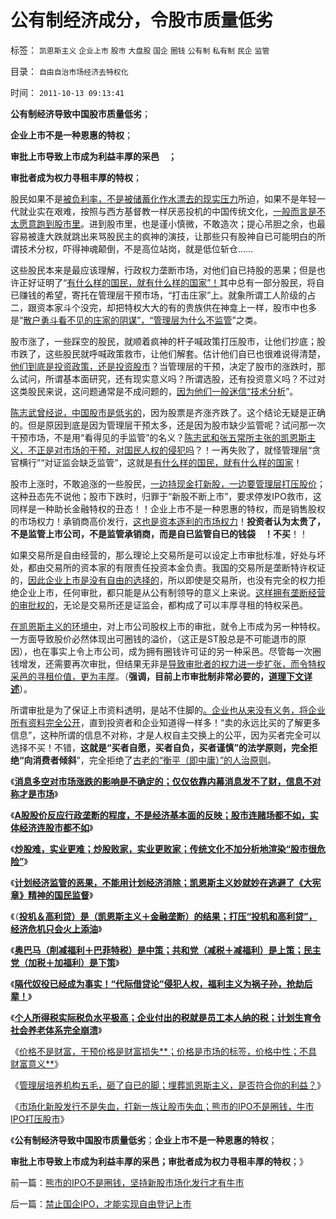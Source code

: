 # 公有制经济成分，令股市质量低劣

标签： `凯恩斯主义` `企业上市` `股市` `大盘股` `国企` `圈钱` `公有制` `私有制` `民企` `监管` 

目录： `自由自治市场经济去特权化`

时间： `2011-10-13 09:13:41`

**公有制经济导致中国股市质量低劣**；

**企业上市不是一种恩惠的特权**；

**审批上市导致上市成为利益丰厚的采邑　；**

**审批者成为权力寻租丰厚的特权**；

股民如果不是[被负利率，不是被储蓄化作水漂去的现实压力](../../../2011/8/24/张五常大师的凯恩斯主义逻辑.md)所迫，如果不是年轻一代就业实在艰难，按照与西方基督教一样厌恶投机的中国传统文化，[一般而言是不太愿意跑到股市里](../../../2011/5/11/生意好做自然房价暴跌，市盈率暴跌.md)。进到股市里，也是谨小慎微，不敢造次；提心吊胆之余，也最容易被逢大跌就跳出来骂股民主的疯神的演技，让那些只有股神自已可能明白的所谓技术分权，吓得神魂颠倒，不是高位站岗，就是低位斩仓……

这些股民本来是最应该理解，行政权力垄断市场，对他们自已持股的恶果；但是也许正好证明了“[有什么样的国民，就有什么样的国家”！](../../../2010/4/15/“反对派”不是“对抗派”.md)其中总有一部分股民，将自已赚钱的希望，寄托在管理层干预市场，“打击庄家”上。就象所谓工人阶级的占二，跟资本家斗个没完，却把特权大大的有的贵族供在神龛上一样，股市中也多是“[散户勇斗看不见的庄家的阴谋”，“管理层为什么不监管](../../../2011/7/25/牛市是散户监管管理层缔造的.md)”之类。

股市涨了，一些踩空的股民，就顺着疯神的杆子喊政策打压股市，让他们抄底；股市跌了，这些股民就呼喊政策救市，让他们解套。估计他们自已也很难说得清楚，[他们到底是投资政策，还是投资股市](../../../2008/6/10/市场干预价值先知制度投机者面对南航认沽有价值的事实.md)？当管理层的干预，决定了股市的涨跌时，那么试问，所谓基本面研究，还有现实意义吗？所谓选股，还有投资意义吗？不过对这类股民来说，这问题通常是不成问题的，[因为他们一般迷信“技术分析](../../../2011/5/18/否定市场的五毛股神信仰什么？.md)”。

[陈志武曾经说，中国股市是低劣的](../../../2010/11/26/世界惯例小盘股估值远远高于大盘股.md)，因为股票是齐涨齐跌了。这个结论无疑是正确的。但是原因到底是因为管理层干预太多，还是因为股市缺少监管呢？试问那一次干预市场，不是用“看得见的手监管”的名义？[陈志武和张五常所主张的凯恩斯主义，不正是对市场的干预，对国民人权的侵犯吗](../../../2011/6/12/国民人权是社会经济的发动机，兼谈耶鲁陈志武.md)？！一再失败了，就怪管理层“贪官横行”“对证监会缺乏监管”，这就是[有什么样的国民，就有什么样的国家](../../../2011/7/22/股市中的国民劣根性体现的后发劣势.md)！

股市上涨时，不敢追涨的一些股民，[一边持现金打新股，一边要管理层打压股价](../../../2011/5/16/嫌新股贵？打新旱涝保收就那么神圣？.md)；这种丑态先不说他；股市下跌时，归罪于“新股不断上市”，要求停发IPO救市，这同样是一种助长金融特权的丑态！！企业上市不是一种恩惠的特权，而是销售股权的市场权力！承销商高价发行，[这也是资本逐利的市场权力](../../../2010/11/3/全世界的反垄断法都侵犯人权.md)！**投资者认为太贵了，不是监管上市公司，不是监管承销商，而是自已监管自已的钱袋　！不买**！！

如果交易所是自由经营的，那么理论上交易所是可以设定上市审批标准，好处与坏处，都由交易所的资本家的有限责任投资本金负责。我国的交易所是垄断特许权证的，[因此企业上市是没有自由的选择的](../../../2009/9/9/人权是科斯交易成本理论的前提即议价权.md)，所以即使是交易所，也没有完全的权力拒绝企业上市，任何审批，都只能是从公有制领导的意义上来说。[这样拥有垄断经营的审批权的](../../../2010/2/28/从专营权层层盘剥理解中国特色的黑社会.md)，无论是交易所还是证监会，都构成了可以丰厚寻租的特权采邑。

[在凯恩斯主义的环境中](../../../2010/2/7/有中国特色的凯恩斯主义.md)，对上市公司股权上市的审批，就令上市成为另一种特权。一方面导致股价必然体现出可圈钱的溢价，（这正是ST股总是不可能退市的原因），也在事实上令上市公司，成为拥有圈钱许可证的另一种采邑。尽管每一次圈钱增发，还需要再次审批，但结果无非是[导致审批者的权力进一步扩张，而令特权采邑的寻租价值，更为丰厚](../../../2011/5/30/A股股价不高但似乎市盈率高的原因.md)。（**强调，目前上市审批制非常必要的，**[**道理下文详述**](../../../2011/10/13/禁止国企IPO，才能实现自由登记上市.md)）。

所谓审批是为了保证上市资料透明，是站不住脚的[。企业也从来没有义务，将企业所有资料完全公开](../../../2010/12/7/脑残救济税不合理.md)，直到投资者和企业知道得一样多！“卖的永远比买的了解更多信息”，这种所谓的信息不对称，才是人权自主交换上的公平，因为买者完全可以选择不买！不错，**这就是“买者自愿，买者自负，买者谨慎”的法学原则，完全拒绝“向消费者倾斜**”，完全拒绝了[古老的“衡平（即中庸）”的人治原则](../../../2010/1/29/老子思想是极右；“信息不对称”是左帽.md)。

《[**消息多空对市场涨跌的影响是不确定的；仅仅依靠内幕消息发不了财，信息不对称才是市场**](../../../2011/9/15/内幕消息操纵不了市场.md)》

《[**A股股价反应行政垄断的程度，不是经济基本面的反映；股市连赌场都不如，实体经济连股市都不如**](../../../2011/9/15/股市连赌场都不如，实体经济连股市都不如.md)》

《[**炒股难，实业更难；炒股败家，实业更败家；传统文化不加分析地渲染“股市很危险”**](../../../2011/9/19/炒股败家，实业更败家.md)》

《[**计划经济监管的恶果，不能用计划经济消除；凯恩斯主义妙就妙在逃避了《大宪章》精神的国民监督**](../../../2011/9/19/鱼精蛋白，监管的恶果,用万能的监管“纠正”.md)》

《（[**投机＆高利贷）是（凯恩斯主义＋金融垄断）的结果；打压“投机和高利贷”，经济危机只会火上添油**](../../../2011/9/21/打压“投机和高利贷”，经济危机只会火上添油.md)》

《[**奥巴马（削减福利＋巴菲特税）是中策；共和党（减税＋减福利）是上策；民主党（加税＋加福利）是下策**](../../../2011/9/21/奥巴马（削减福利＋巴菲特税）是中策；巴菲特税尚算合理.md)》

《[**隔代奴役已经成为事实！“代际借贷论”侵犯人权，福利主义为祸子孙，抢劫后辈！**](../../../2011/9/21/隔代奴役！通向中世纪地狱的大门向欧美打开.md)》

《[**个人所得税实际税负水平极高；企业付出的税就是员工本人纳的税；计划生育令社会养老体系完全崩溃**](../../../2011/9/21/工薪所得税负可能世界第一！计划生育让养老体系崩溃！.md)》

《[价格不是财富，干预价格是财富损失**；价格是市场的标签，价格中性；不具财富意义**](../../../2011/9/26/价格不是财富，“价格干预”是财富损失.md)》

《[管理层培养机构五毛，砸了自已的脚；埋葬凯恩斯主义，是否符合你的利益？](../../../2011/9/28/埋葬凯恩斯主义，是否符合你的利益？.md)》

《[市场化新股发行不是失血，打新一族让股市失血；熊市的IPO不是圈钱，牛市IPO打压股市](../../../2011/10/13/熊市的IPO不是圈钱，坚持新股市场化发行才有牛市.md)》

《**公有制经济导致中国股市质量低劣**；**企业上市不是一种恩惠的特权**；

**审批上市导致上市成为利益丰厚的采邑；审批者成为权力寻租丰厚的特权**；》



前一篇：[熊市的IPO不是圈钱，坚持新股市场化发行才有牛市](../../../2011/10/13/熊市的IPO不是圈钱，坚持新股市场化发行才有牛市.md)

后一篇：[禁止国企IPO，才能实现自由登记上市](../../../2011/10/13/禁止国企IPO，才能实现自由登记上市.md)